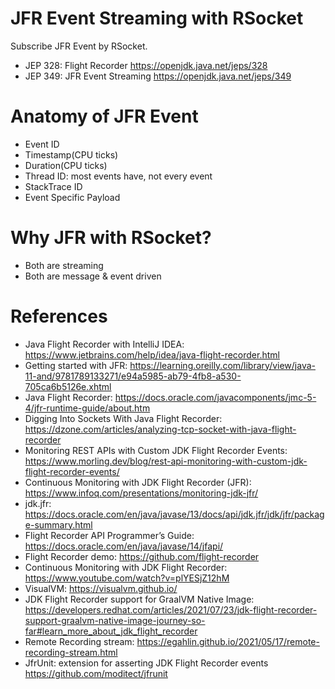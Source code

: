 JFR Event Streaming with RSocket
======================================

Subscribe JFR Event by RSocket.

* JEP 328: Flight Recorder https://openjdk.java.net/jeps/328
* JEP 349: JFR Event Streaming https://openjdk.java.net/jeps/349


# Anatomy of JFR Event

* Event ID
* Timestamp(CPU ticks)
* Duration(CPU ticks)
* Thread ID: most events have, not every event
* StackTrace ID
* Event Specific Payload

# Why JFR with RSocket?

* Both are streaming
* Both are message & event driven

# References

* Java Flight Recorder with IntelliJ IDEA: https://www.jetbrains.com/help/idea/java-flight-recorder.html
* Getting started with JFR: https://learning.oreilly.com/library/view/java-11-and/9781789133271/e94a5985-ab79-4fb8-a530-705ca6b5126e.xhtml
* Java Flight Recorder: https://docs.oracle.com/javacomponents/jmc-5-4/jfr-runtime-guide/about.htm
* Digging Into Sockets With Java Flight Recorder: https://dzone.com/articles/analyzing-tcp-socket-with-java-flight-recorder
* Monitoring REST APIs with Custom JDK Flight Recorder Events: https://www.morling.dev/blog/rest-api-monitoring-with-custom-jdk-flight-recorder-events/
* Continuous Monitoring with JDK Flight Recorder (JFR): https://www.infoq.com/presentations/monitoring-jdk-jfr/
* jdk.jfr: https://docs.oracle.com/en/java/javase/13/docs/api/jdk.jfr/jdk/jfr/package-summary.html
* Flight Recorder API Programmer’s Guide: https://docs.oracle.com/en/java/javase/14/jfapi/
* Flight Recorder demo: https://github.com/flight-recorder
* Continuous Monitoring with JDK Flight Recorder: https://www.youtube.com/watch?v=plYESjZ12hM
* VisualVM: https://visualvm.github.io/
* JDK Flight Recorder support for GraalVM Native Image: https://developers.redhat.com/articles/2021/07/23/jdk-flight-recorder-support-graalvm-native-image-journey-so-far#learn_more_about_jdk_flight_recorder
* Remote Recording stream: https://egahlin.github.io/2021/05/17/remote-recording-stream.html
* JfrUnit: extension for asserting JDK Flight Recorder events https://github.com/moditect/jfrunit

